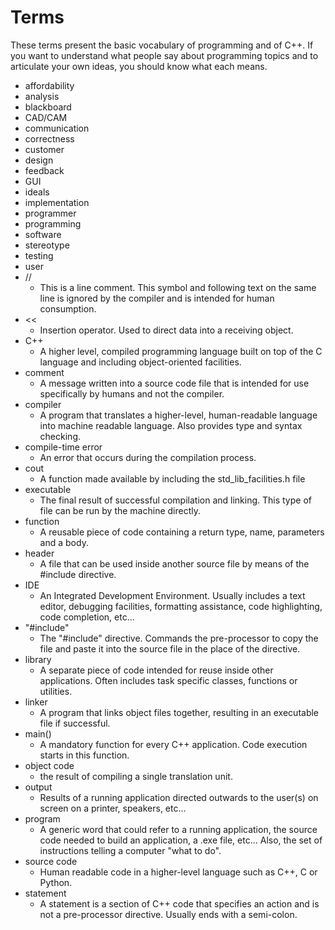 # Terms

These terms present the basic vocabulary of programming and of C++. If you want to understand what people say about programming topics and to articulate your own ideas, you should know what each means.

- affordability
- analysis
- blackboard
- CAD/CAM
- communication
- correctness
- customer
- design
- feedback
- GUI
- ideals
- implementation
- programmer
- programming
- software
- stereotype
- testing
- user
- //
  - This is a line comment. This symbol and following text on the same line is ignored by the compiler and is intended for human consumption.
- <<
  - Insertion operator. Used to direct data into a receiving object.
- C++
  - A higher level, compiled programming language built on top of the C language and including object-oriented facilities.
- comment
  - A message written into a source code file that is intended for use specifically by humans and not the compiler.
- compiler
  - A program that translates a higher-level, human-readable language into machine readable language. Also provides type and syntax checking.
- compile-time error
  - An error that occurs during the compilation process.
- cout
  - A function made available by including the std_lib_facilities.h file
- executable
  - The final result of successful compilation and linking. This type of file can be run by the machine directly.
- function
  - A reusable piece of code containing a return type, name, parameters and a body.
- header
  - A file that can be used inside another source file by means of the #include directive.
- IDE
  - An Integrated Development Environment. Usually includes a text editor, debugging facilities, formatting assistance, code highlighting, code completion, etc...
- "#include"
  - The "#include" directive. Commands the pre-processor to copy the file and paste it into the source file in the place of the directive.
- library
  - A separate piece of code intended for reuse inside other applications. Often includes task specific classes, functions or utilities.
- linker
  - A program that links object files together, resulting in an executable file if successful.
- main()
  - A mandatory function for every C++ application. Code execution starts in this function.
- object code
  - the result of compiling a single translation unit.
- output
  - Results of a running application directed outwards to the user(s) on screen on a printer, speakers, etc...
- program
  - A generic word that could refer to a running application, the source code needed to build an application, a .exe file, etc... Also, the set of instructions telling a computer "what to do".
- source code
  - Human readable code in a higher-level language such as C++, C or Python.
- statement
  - A statement is a section of C++ code that specifies an action and is not a pre-processor directive. Usually ends with a semi-colon.
